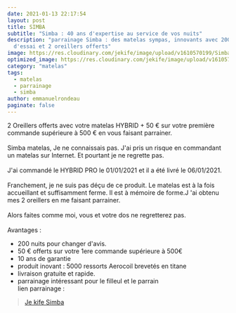 ```yaml
---
date: 2021-01-13 22:17:54
layout: post
title: SIMBA
subtitle: "Simba : 40 ans d'expertise au service de vos nuits"
description: "parrainage Simba : des matelas sympas, innovants avec 200 nuits
  d'essai et 2 oreillers offerts"
image: https://res.cloudinary.com/jekife/image/upload/v1610570199/Simba_w9mynk.jpg
optimized_image: https://res.cloudinary.com/jekife/image/upload/v1610570199/Simba_w9mynk.jpg
category: "matelas"
tags:
  - matelas
  - parrainage
  - simba
author: emmanuelrondeau
paginate: false
---
```

2 Oreillers offerts avec votre matelas HYBRID + 50 € sur votre première commande supérieure à 500 € en vous faisant parrainer.\
\
Simba matelas, Je ne connaissais pas. J'ai pris un risque en commandant un matelas sur Internet. Et pourtant je ne regrette pas.\
\
J'ai commandé le HYBRID PRO le 01/01/2021 et il a été livré le 06/01/2021.\
\
Franchement, je ne suis pas déçu de ce produit. Le matelas est à la fois accueillant et suffisamment ferme. Il est à mémoire de forme.J 'ai obtenu mes 2 oreillers en me faisant parrainer.\
\
Alors faites comme moi, vous et votre dos ne regretterez pas.\
\
Avantages :

* 200 nuits pour changer d'avis.
* 50 € offerts sur votre 1ere commande supérieure à 500€
* 10 ans de garantie
* produit inovant : 5000 ressorts Aerocoil brevetés en titane
* livraison gratuite et rapide.
* parrainage intéressant pour le filleul et le parrain\
  lien parrainage :

> [Je kife Simba](https://simba.mention-me.com/m/ol/ik2gl-3f427fbf10)
